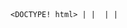 <!-- # Kurre Sai Lakshma Reddy-->
<!-- <h1 align="center">&lt;h1&gt;Hello World ..!<img src="https://raw.githubusercontent.com/iampavangandhi/iampavangandhi/master/gifs/Hi.gif" width="30px">  &lt;/h1&gt; </h1>
<h2 align="center">I'm Kurre Sai Lakshma Reddy</h2>
<h3 align="center">console.log("👩‍🎓 Master's degree in Computer Science from Northumbria University")</h3>

<p align="right" style="padding:10px; margin-top:10px;"> Thank you for visiting my GitHub profile! <img src="https://komarev.com/ghpvc/?username=kurresailakshmareddy&label=Profile%20views&color=0e75b6&style=flat" alt="KurresailakshmaReddy"/><p> -->
<code>

<DOCTYPE! html>
|<html lang ="en">
| <head>
| | <title>Web Developer<title>
| </head>
|
| <body>
| |
| | <h1> Hello World! Thank you for visiting my LinkedIn profile! </h1>
| |
| | <div class="About Me" >
| | |
| | | <p> My journey in web development began while pursuing my Master's degree at Northumbria University, where I am currently enrolled.</p>
| |
| | | <p>Continuously expanding my knowledge and staying up-to-date with the latest advancements and trends in web development is my constant endeavor. My educational background in computer science has provided me with a solid base, empowering me to design visually appealing and user-friendly web applications.</p>
| | |
| | </div>
| |
| | <ul class="Skills">
| | |
| | | <h2> I excel in the following areas as a web developer: </h2>
| | |
| | | <li> JavaScript </li>
| | | <li> Bootstrap </li>
| | | <li> PHP </li>
| | | <li> CSS </li>
| | | <li> MySQL </li>
| | | <li> HTML </li>
| | |
| | <ul>
| |
| | <div class="Contact Me"
| | |
| | |  <p>
         I am currently looking for chances to apply my skills and enthusiasm as a web developer in a       dynamic team. Whether it's creating attractive user interfaces or improving website performance, I am always eager to face new challenges and turn creative ideas into reality.
| | | </p>
| | |
| | | <p> 
        If you are interested in connecting or discussing potential opportunities, please feel free to reach out. Let's connect and explore how we can work together to create exceptional web experiences!
| | | </P>
| | |
| | |  <p>
        I look forward to connecting with like-minded professionals, mentors, and potential employers who share my enthusiasm for web development! 
       </p>
| | |
| | </div>
| |
| </body>
</html>

</code>
<!--
**Kurresailakshmareddy/Kurresailakshmareddy** is a ✨ _special_ ✨ repository because its `README.md` (this file) appears on your GitHub profile.

Here are some ideas to get you started:

- 🔭 I’m currently working on ...
- 🌱 I’m currently learning ...
- 👯 I’m looking to collaborate on ...
- 🤔 I’m looking for help with ...
- 💬 Ask me about ...
- 📫 How to reach me: ...
- 😄 Pronouns: ...
- ⚡ Fun fact: ...
  -->
